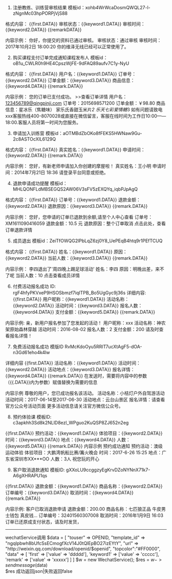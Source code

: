 1. 注册教练、训练营审核结果
模板id：xohb4WrWcaDosmQWQL27-l-zNgnMc03hpPORPjVjS88

格式内容：
{{first.DATA}}
审核状态：{{keyword1.DATA}}
审核时间：{{keyword2.DATA}}
{{remarkDATA}}

内容示例：
你好，你提交的资料已通过审核。
审核状态：通过审核
审核时间：2017年10月2日 18:00:20
你的维泽无线已经可以正常使用了。

2. 购买课程支付订单完成通知课程发布人
模板id：oB1u_CWLR0h9HE4CpszWjFE-9dFAQ89aufv7C1y-NyU

格式内容：
{{first.DATA}}
用户名：{{keyword1.DATA}}
订单号：{{keyword2.DATA}}
订单金额：{{keyword3.DATA}}
商品信息：{{keyword4.DATA}}
{{remark.DATA}}

内容示例：
您的订单已支付成功。 &gt;&gt;查看订单详情
用户名：123456789@qingpinji.com
订单号：2015698571200
订单金额：￥98.80
商品信息：星冰乐（焦糖味）  家乐氏香甜玉米片*2  乐天七彩爱情糖*3
如有问题请致电xxx客服热线400-8070028或直接在微信留言，客服在线时间为工作日10:00——18:00.客服人员将第一时间为您服务。

3. 申请加入训练营
模板id：aOTMBdZbOKo8fFEKS5HWNaw9Gu-2c8ASTOcXlL6129Q

格式内容：
{{first.DATA}}
真实姓名：{{keyword1.DATA}}
申请时间：{{keyword2.DATA}}
{{remark.DATA}}

内容示例：
您好，有新老师申请加入你创建的摩屋啦！
真实姓名：王小明
申请时间：2014年7月21日 18:36
请登录平台同意或拒绝。

4. 退款申请成功提醒
模板id：MHLQONFLdMBSEGQS2AW06V3sFV5zEXQYq_iqbPJpAgQ

格式内容：
{{first.DATA}}
订单号：{{keyword1.DATA}}
退款金额：{{keyword2.DATA}}
退款原因：{{keyword3.DATA}}
{{remark.DATA}}

内容示例：
您好，您申请的订单已退款到余额,请至个人中心查看
订单号：XM1611090416059
退款金额：10.5 元
退款原因：整个订单取消
点击此处，查看订单退款详情

5. 成员退出
模板id：ZeiTfOWQG2lPbLqZ6zj0Y8_UePEqB4htq9r1PEfTCUQ

格式内容：
{{first.DATA}}
姓名：{{keyword1.DATA}}
原因：{{keyword2.DATA}}
当前人数：{{keyword3.DATA}}
{{remark.DATA}}

内容示例：
李四退出了&#39;周四晚上踢足球活动&#39;
姓名：李四
原因：明晚出差，来不了呢
当前人数：10
点击查看成员详情

6. 付费活动报名成功
ID:
rgF4hfyPKVxeP9HSOSbmzf7iqITPB_Bo5UgGyc9j36s
详细内容:
{{first.DATA}}
用户昵称：{{keyword1.DATA}}
活动名称：{{keyword2.DATA}}
活动时间：{{keyword3.DATA}}
报名人数：{{keyword4.DATA}}
支付金额：{{keyword5.DATA}}
{{remark.DATA}}

内容示例:
亲，新用户报名参加了您发起的活动！
用户昵称：xxx
活动名称：神农架原始森林穿越
活动时间：2016-08-02
报名人数：2
支付金额：200
请及时查看报名详情！

7. 免费活动报名成功
模版ID
RvMcKdoOyu5RRlT7ucXtAgF5-dOA-n3Gd61eho4k4lw

详细内容
{{first.DATA}}
活动名称：{{keyword1.DATA}}
活动时间：{{keyword2.DATA}}
活动地点：{{keyword3.DATA}}
报名详情：{{keyword4.DATA}}
{{remark.DATA}}
在发送时，需要将内容中的参数（{{.DATA}}内为参数）赋值替换为需要的信息

内容示例
尊敬的用户，您已成功报名该活动。
活动名称：小桔灯户外自驾游活动
活动时间：2017-06-14至2017-06-30
活动地点：云台山景区
报名详情：请查看官方公众号活动页面
更多活动信息请关注官方微信公众号。

8. 预约体验课
模板ID:
c3apkhh3Sd8k2NLlD8ezl_WPguo2KuQSP8ZJ652n2eg

{{first.DATA}}
预约活动：{{keyword1.DATA}}
体验项目：{{keyword2.DATA}}
时间：{{keyword3.DATA}}
地点：{{keyword4.DATA}}
人数：{{keyword5.DATA}}
{{remark.DATA}}
内容示例
预约成功通知
预约活动：澳级运动体验
体验项目：大鹏湾帆船比赛/篝火晚会
时间：2017-6-26 15:25
地点：广东省深圳市XX***OO
人数：3人
祝您玩的开心




9. 客户取消退款通知
模板ID:
gXXoLU9ccggzyEgKrvDZoNYNnX71k7-A6gXHRAPU1qs

{{first.DATA}}
退款金额：{{keyword1.DATA}}
商品名称：{{keyword2.DATA}}
订单编号：{{keyword3.DATA}}
取消时间：{{keyword4.DATA}}
{{remark.DATA}}

内容示例:
客户已取消退款申请
退款金额：200.00
商品名称：七匹狼正品 牛皮男士钱包 真皮钱…
订单编号：32401560307008
取消时间：2016年1月9日 16:03
订单已还原成支付状态，请及时发货，









***
wechatService调用
$data = [
	"touser" => OPENID,
	"template_id" => "ngqIpbwh8bUfcSsECmogfXcV14J0tQlEpBO27izEYtY",
	"url" => "http://weixin.qq.com/download/openid/$openid",
	"topcolor":"#FF0000",
	"data" => [
		'first' => ['value' => 'ddddd'],
		'keyword1' => ['value' => 'ccccc'],
		'remark' => ['value' => 'xxxxx']
	]
]
$w = new WechatService();
$res = $w->sendmessage($data)			
$res 成功返回json|失败返回false




